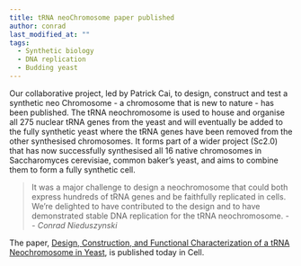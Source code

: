 ```yaml
---
title: tRNA neoChromosome paper published
author: conrad
last_modified_at: ""
tags:
  - Synthetic biology
  - DNA replication
  - Budding yeast
---
```

<!-- excerpt start -->
Our collaborative project, led by Patrick Cai, to design, construct and test a synthetic neo Chromosome - a chromosome that is new to nature - has been published. The tRNA neochromosome is used to house and organise all 275 nuclear tRNA genes from the yeast and will eventually be added to the fully synthetic yeast where the tRNA genes have been removed from the other synthesised chromosomes. It forms part of a wider project (Sc2.0) that has now successfully synthesised all 16 native chromosomes in Saccharomyces cerevisiae, common baker’s yeast, and aims to combine them to form a fully synthetic cell.

<!-- excerpt end -->
> It was a major challenge to design a neochromosome that could both express hundreds of tRNA genes and be faithfully replicated in cells.
> We’re delighted to have contributed to the design and to have demonstrated stable DNA replication for the tRNA neochromosome.
> -- <cite>Conrad Nieduszynski</cite>

The paper, [Design, Construction, and Functional Characterization of a tRNA Neochromosome in Yeast](https://www.cell.com/cell/fulltext/S0092-8674(23)01130-3), is published today in Cell.
